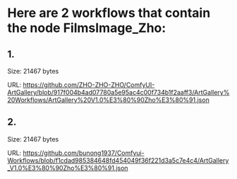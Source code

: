 # Here are 2 workflows that contain the node FilmsImage_Zho:

## 1. 

Size: 21467 bytes

URL: https://github.com/ZHO-ZHO-ZHO/ComfyUI-ArtGallery/blob/917f004b4ad07780a5e95ac4c00f734b1f2aaff3/ArtGallery%20Workflows/ArtGallery%20V1.0%E3%80%90Zho%E3%80%91.json

## 2. 

Size: 21467 bytes

URL: https://github.com/bunong1937/Comfyui-Workflows/blob/f1cdad985384648fd454049f36f221d3a5c7e4c4/ArtGallery_V1.0%E3%80%90Zho%E3%80%91.json

